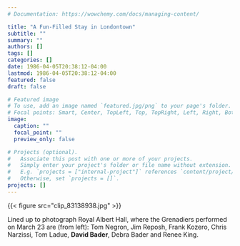 ```yaml
---
# Documentation: https://wowchemy.com/docs/managing-content/

title: "A Fun-Filled Stay in Londontown"
subtitle: ""
summary: ""
authors: []
tags: []
categories: []
date: 1986-04-05T20:38:12-04:00
lastmod: 1986-04-05T20:38:12-04:00
featured: false
draft: false

# Featured image
# To use, add an image named `featured.jpg/png` to your page's folder.
# Focal points: Smart, Center, TopLeft, Top, TopRight, Left, Right, BottomLeft, Bottom, BottomRight.
image:
  caption: ""
  focal_point: ""
  preview_only: false

# Projects (optional).
#   Associate this post with one or more of your projects.
#   Simply enter your project's folder or file name without extension.
#   E.g. `projects = ["internal-project"]` references `content/project/deep-learning/index.md`.
#   Otherwise, set `projects = []`.
projects: []
---
```


{{< figure src="clip_83138938.jpg" >}}

Lined up to photograph Royal Albert Hall, where the Grenadiers performed on March 23 are (from left): Tom Negron, Jim Reposh, Frank Kozero, Chris Narzissi, Tom Ladue, **David Bader**, Debra Bader and Renee King.
